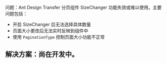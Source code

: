 问题：Ant Design Transfer 分页组件 SizeChanger 功能失效或难以使用。主要问题包括：

- 开启 SizeChanger 后无法选择具体数量
- 页面大小更改后无法实时反映到组件中
- 使用 `PaginationType` 控制页面大小功能不正常

## 解决方案：尚在开发中。
